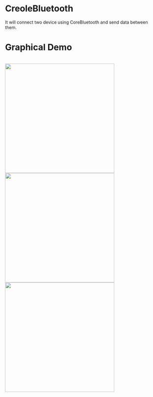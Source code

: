 # CreoleBluetooth
It will connect two device using CoreBluetooth and send data between them.


# Graphical Demo
<br>
<img height="356" src="https://dl.dropbox.com/s/qiooen45wu79e1b/Bluetooth1.jpg" />
<img height="356" src="https://dl.dropbox.com/s/qqbxzaf6xjye1a0/Bluetooth2.jpg" />
<img height="356" src="https://dl.dropbox.com/s/q3khmzn7ifw8tke/Bluetooth3.jpg" />
</br>

